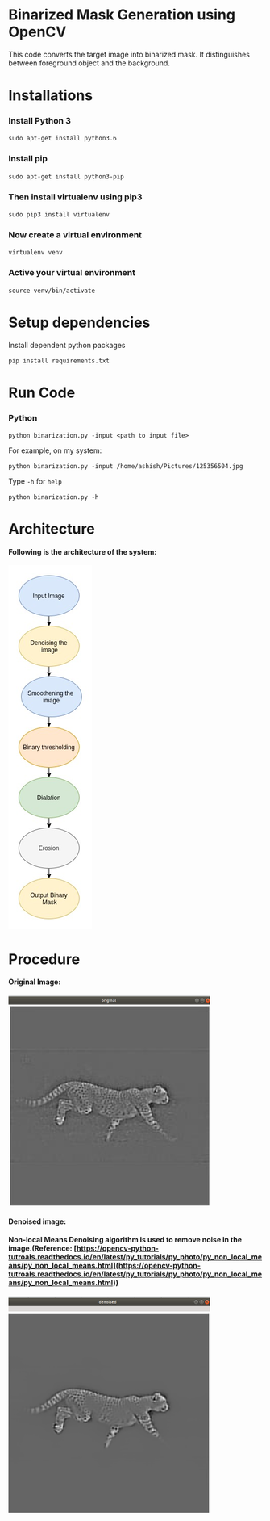 # Binarized Mask Generation using OpenCV

This code converts the target image into binarized mask. It distinguishes between foreground object and the background.

# Installations

### Install Python 3 
```
sudo apt-get install python3.6
```
### Install pip 
```
sudo apt-get install python3-pip
```
### Then install virtualenv using pip3
```
sudo pip3 install virtualenv 
```
### Now create a virtual environment
```
virtualenv venv 
```
### Active your virtual environment
```
source venv/bin/activate
```
# Setup dependencies
Install dependent python packages
```
pip install requirements.txt
```
# Run Code
### Python
```
python binarization.py -input <path to input file>
```
For example, on my system:
```
python binarization.py -input /home/ashish/Pictures/125356504.jpg
```
Type `-h` for `help`
```
python binarization.py -h
```

# Architecture
#### Following is the architecture of the system:
![](images/flowchart2.jpg)

# Procedure
#### Original Image:
<img src="images/orig.png" width=400>

#### Denoised image: 
#### Non-local Means Denoising algorithm is used to remove noise in the image.(Reference: [https://opencv-python-tutroals.readthedocs.io/en/latest/py_tutorials/py_photo/py_non_local_means/py_non_local_means.html](https://opencv-python-tutroals.readthedocs.io/en/latest/py_tutorials/py_photo/py_non_local_means/py_non_local_means.html))
<img src="images/denoised.png" width=400>

